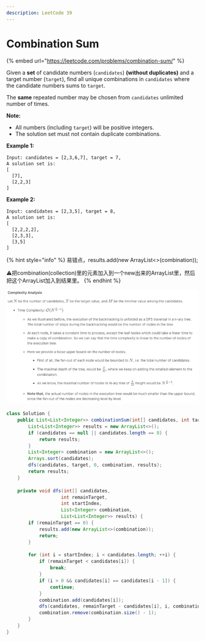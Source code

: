 ```yaml
---
description: LeetCode 39
---
```


# Combination Sum

{% embed url="https://leetcode.com/problems/combination-sum/" %}

Given a **set** of candidate numbers (`candidates`) **(without duplicates)** and a target number (`target`), find all unique combinations in `candidates` where the candidate numbers sums to `target`.

The **same** repeated number may be chosen from `candidates` unlimited number of times.

**Note:**

* All numbers (including `target`) will be positive integers.
* The solution set must not contain duplicate combinations.

**Example 1:**

```
Input: candidates = [2,3,6,7], target = 7,
A solution set is:
[
  [7],
  [2,2,3]
]
```

**Example 2:**

```
Input: candidates = [2,3,5], target = 8,
A solution set is:
[
  [2,2,2,2],
  [2,3,3],
  [3,5]
]
```

{% hint style="info" %}
易错点，results.add(new ArrayList<>(combination));

⚠️把combination(collection)里的元素加入到一个new出来的ArrayList里，然后把这个ArrayList加入到结果里。
{% endhint %}

![](<../../.gitbook/assets/image (43).png>)

```java
class Solution {
    public List<List<Integer>> combinationSum(int[] candidates, int target) {
        List<List<Integer>> results = new ArrayList<>();
        if (candidates == null || candidates.length == 0) {
            return results;
        }
        List<Integer> combination = new ArrayList<>();
        Arrays.sort(candidates);
        dfs(candidates, target, 0, combination, results);
        return results;
    }
    
    private void dfs(int[] candidates,
                    int remainTarget,
                    int startIndex,
                    List<Integer> combination,
                    List<List<Integer>> results) {
        if (remainTarget == 0) {
            results.add(new ArrayList<>(combination));
            return;
        }
        
        for (int i = startIndex; i < candidates.length; ++i) {
            if (remainTarget < candidates[i]) {
                break;
            }
            if (i > 0 && candidates[i] == candidates[i - 1]) {
                continue;
            }
            combination.add(candidates[i]);
            dfs(candidates, remainTarget - candidates[i], i, combination, results);
            combination.remove(combination.size() - 1);
        }
    }
}
```
